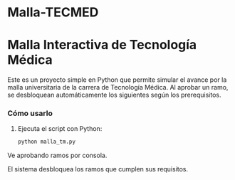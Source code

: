 # Malla-TECMED
# Malla Interactiva de Tecnología Médica

Este es un proyecto simple en Python que permite simular el avance por la malla universitaria de la carrera de Tecnología Médica. Al aprobar un ramo, se desbloquean automáticamente los siguientes según los prerequisitos.

### Cómo usarlo
1. Ejecuta el script con Python:
   ```bash
   python malla_tm.py
Ve aprobando ramos por consola.

El sistema desbloquea los ramos que cumplen sus requisitos.
